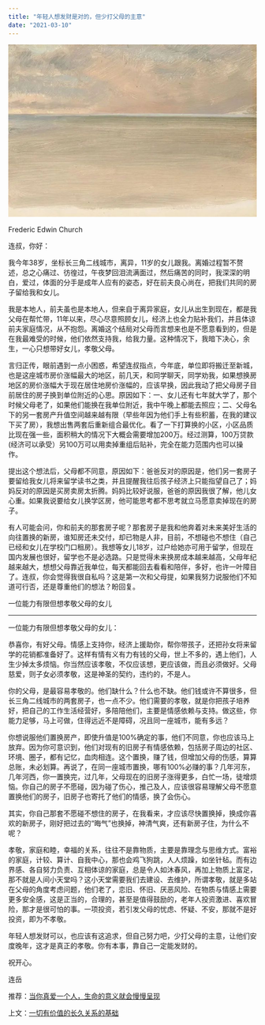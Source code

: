 ```yaml
---
title: "年轻人想发财是对的，但少打父母的主意"
date: "2021-03-10"
---
```


![连岳文章](images/连岳文章picture-13.jpg)

Frederic Edwin Church

  

连叔，你好：

  

我今年38岁，坐标长三角二线城市，离异，11岁的女儿跟我。离婚过程暂不赘述，总之心痛过、彷徨过，午夜梦回泪流满面过，然后痛苦的同时，我深深的明白，爱过，体面的分手是成年人应有的姿态，好在前夫良心尚在，把我们共同的房子留给我和女儿。

  

我是本地人，前夫虽也是本地人，但来自于离异家庭，女儿从出生到现在，都是我父母在帮忙带，11年以来，尽心尽意照顾女儿，经济上也全力贴补我们，并且体谅前夫家庭情况，从不抱怨。离婚这个结局对父母而言想来也是不愿意看到的，但是在我最难受的时候，他们依然支持我，给我力量。这种情况下，我暗下决心，余生，一心只想带好女儿，孝敬父母。

  

言归正传，眼前遇到一点小困惑，希望连叔指点，今年底，单位即将搬迁至新城，也是这座城市房价涨幅最大的地区，前几天，和同学聊天，同学劝我，如果想换房地区的房价涨幅大于现在居住地房价涨幅的，应该早换，因此我动了把父母房子目前居住的房子换到单位附近的心思。原因如下：一、女儿还有七年就大学了，那个时候父母老了，如果他们能换在我单位附近，我中午晚上都能去照应；二、父母名下的另一套房产升值空间越来越有限（早些年因为他们手上有些积蓄，在我的建议下买了房），我想出售两套后重新组合最优化。看了一下打算换的小区，小区品质比现在强一些，面积稍大的情况下大概会需要增加200万。经过测算，100万贷款(经济可以承受）另100万可以用卖掉重组后贴补，完全在能力范围内也可以操作。

  

提出这个想法后，父母都不同意，原因如下：爸爸反对的原因是，他们另一套房子要留给我女儿将来留学读书之类，并且提醒我往后孩子经济上只能指望自己了；妈妈反对的原因是买房卖房太折腾。妈妈比较好说服，爸爸的原因我很了解，他儿女心重。如果我说要给女儿换学区房，他可能思考都不思考就立马愿意卖掉现在的房子。

  

有人可能会问，你和前夫的那套房子呢？那套房子是我和他奔着对未来美好生活的向往置换的新房，谁知房还未交付，却已物是人非，目前，不想碰也不想住（自己已经和女儿在学校门口租房）。我想等女儿18岁，过户给她亦可用于留学，但现在国内发展也很好，留学也不是必选路。只是觉得未来换房成本越来越高，父母年纪越来越大，想想父母靠近我单位，每天都能回去看看和陪伴，多好，也许一叶障目了。连叔，你会觉得我很自私吗？这是第一次和父母提，如果我努力说服他们不知道可行否，还是尊重他们的想法？盼回复。      

  

一位能力有限但想孝敬父母的女儿

  

* * *

  

一位能力有限但想孝敬父母的女儿：

  

恭喜你，有好父母。情感上支持你，经济上援助你，帮你带孩子，还把孙女将来留学的花销都准备好了。这样有情有义有力有钱的父母，世上不多的，遇上他们，人生少掉太多烦恼。你当然应该孝敬，不仅应该想，更应该做，而且必须做好。父母慈爱，则子女必须孝敬，这是神圣的契约，违约的，不是人。

  

你的父母，是最容易孝敬的。他们缺什么？什么也不缺。他们钱或许不算很多，但长三角二线城市的两套房子，也一点不少。他们需要的孝敬，就是你把孩子培养好，把自己的工作生活经营好，多陪陪他们，主要是情感依赖与支持。做这些，你能力足够，马上可做，住得远近不是障碍，况且同一座城市，能有多远？

  

你想说服他们置换房产，即使升值是100%确定的事，他们不同意，你也应该马上放弃。因为你可意识到，他们对现有的旧房子有情感依赖，包括房子周边的社区、环境、圈子，都有记忆，血肉相连。这个置换，赚了钱，但增加父母的伤感，算算总账，未必划算。再说了，在同一座城市置换，哪有100%必赚的事？几年河东，几年河西，你一置换完，过几年，父母现在的旧房子涨得更多，白忙一场，徒增烦恼。你自己的房子不愿碰，因为碰了伤心，推己及人，应该很容易理解父母不愿意置换他们的房子，旧房子也寄托了他们的情感，换了会伤心。

  

其实，你自己那套不愿碰不想住的房子，在我看来，才应该尽快置换掉，换成你喜欢的新房子，刚好把过去的“晦气”也换掉，神清气爽，还有新房子住，为什么不呢？

  

孝敬，家庭和睦，幸福的关系，往往不是靠物质，主要是靠理念与思维方式。富裕的家庭，计较、算计、自我中心，那也会鸡飞狗跳，人人烦躁，如坐针毡。而有边界感、各自努力负责、互相体谅的家庭，总是令人如沐春风，再加上物质上富足，那不就是人间小天堂吗？这小天堂需要我们去建设、去维护，所谓孝敬，就是多站在父母的角度考虑问题，他们老了，恋旧、怀旧、厌恶风险、在物质与情感上需要更多安全感，这是正当的，合理的，甚至是值得鼓励的，老年人投资激进、喜欢冒险，那才是很可怕的事。一项投资，若引发父母的忧虑、怀疑、不安，那就不是好投资，即为不孝敬。

  

年轻人想发财可以，也应该有这追求，但自己努力吧，少打父母的主意，让他们安度晚年，这才是真正的孝敬。你有本事，靠自己一定能发财的。

  

祝开心。

  

连岳

  

推荐：[当你真爱一个人，生命的意义就会慢慢呈现](http://mp.weixin.qq.com/s?__biz=MjM5NDU0Mjk2MQ==&mid=2651642780&idx=2&sn=ea14ca3f8ceeb84add553bbbfa301f4f&chksm=bd7e5f828a09d694ff0864711df23cf5932657d8719badc60acfa179180dd5f2958f8f6db737&scene=21#wechat_redirect)  

上文：[一切有价值的长久关系的基础](http://mp.weixin.qq.com/s?__biz=MjM5NDU0Mjk2MQ==&mid=2651688715&idx=1&sn=683163a1c97201f19d51636f33849202&chksm=bd7f0b158a088203593ec11fe24ee959932201aea1235e767e36eee0bebca8638c3399c20d4b&scene=21#wechat_redirect)[](http://mp.weixin.qq.com/s?__biz=MjM5NDU0Mjk2MQ==&mid=2651688859&idx=1&sn=e498bb502dde40700a9f81ce2e47f3c7&chksm=bd7f0b858a08829355a5c21c7ea57e9e693ba857df8bbdda63a295bfa1fd798728407091f4e4&scene=21#wechat_redirect)
